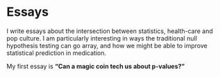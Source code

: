 # Essays

I write essays about the intersection between statistics, health-care and pop culture.  I am particularly interesting in ways the traditional null hypothesis testing can go array, and how we might be able to improve statistical prediction in medication.

My first essay is **“Can a magic coin tech us about p-values?”**
